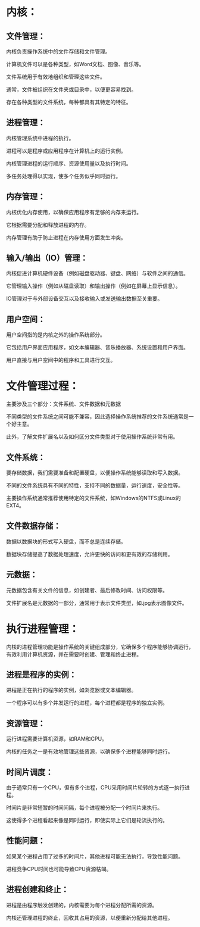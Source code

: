 # 内核：

## 文件管理：

内核负责操作系统中的文件存储和文件管理。

计算机文件可以是各种类型，如Word文档、图像、音乐等。

文件系统用于有效地组织和管理这些文件。

通常，文件被组织在文件夹或目录中，以便更容易找到。

存在各种类型的文件系统，每种都具有其特定的特征。

## 进程管理：

内核管理系统中进程的执行。

进程可以是程序或应用程序在计算机上的运行实例。

内核管理进程的运行顺序、资源使用量以及执行时间。

多任务处理得以实现，使多个任务似乎同时运行。

## 内存管理：

内核优化内存使用，以确保应用程序有足够的内存来运行。

它根据需要分配和释放进程的内存。

内存管理有助于防止进程在内存使用方面发生冲突。

## 输入/输出（IO）管理：

内核促进计算机硬件设备（例如磁盘驱动器、键盘、网络）与软件之间的通信。

它管理输入操作（例如从磁盘读取）和输出操作（例如在屏幕上显示信息）。

IO管理对于与外部设备交互以及接收输入或发送输出数据至关重要。

## 用户空间：

用户空间指的是内核之外的操作系统部分。

它包括用户界面应用程序，如文本编辑器、音乐播放器、系统设置和用户界面。

用户直接与用户空间中的程序和工具进行交互。

# 文件管理过程：

主要涉及三个部分：文件系统、文件数据和元数据

不同类型的文件系统之间可能不兼容，因此选择操作系统推荐的文件系统通常是一个好主意。

此外，了解文件扩展名以及如何区分文件类型对于使用操作系统非常有用。

## 文件系统：

要存储数据，我们需要准备和配置硬盘，以便操作系统能够读取和写入数据。

不同的文件系统具有不同的特性，支持不同的数据量，运行速度，安全性等。

主要操作系统通常推荐使用特定的文件系统，如Windows的NTFS或Linux的EXT4。

## 文件数据存储：

数据以数据块的形式写入硬盘，而不总是连续存储。

数据块存储提高了数据处理速度，允许更快的访问和更有效的存储利用。

## 元数据：

元数据包含有关文件的信息，如创建者、最后修改时间、访问权限等。

文件扩展名是元数据的一部分，通常用于表示文件类型，如.jpg表示图像文件。

# 执行进程管理：

内核的进程管理功能是操作系统的关键组成部分，它确保多个程序能够协调运行，有效利用计算机资源，并在需要时创建、管理和终止进程。

## 进程是程序的实例：

进程是正在执行的程序的实例，如浏览器或文本编辑器。

一个程序可以有多个并发运行的进程，每个进程都是程序的独立实例。

## 资源管理：

运行进程需要计算机资源，如RAM和CPU。

内核的任务之一是有效地管理这些资源，以确保多个进程能够同时运行。

## 时间片调度：

由于通常只有一个CPU，但有多个进程，CPU采用时间片轮转的方式逐一执行进程。

时间片是非常短暂的时间间隔，每个进程被分配一个时间片来执行。

这使得多个进程看起来像是同时运行，即使实际上它们是轮流执行的。

## 性能问题：

如果某个进程占用了过多的时间片，其他进程可能无法执行，导致性能问题。

进程竞争CPU时间也可能导致CPU资源枯竭。

## 进程创建和终止：

进程是由程序触发创建的，内核需要为每个进程分配所需的资源。

内核还管理进程的终止，回收其占用的资源，以便重新分配给其他进程。
